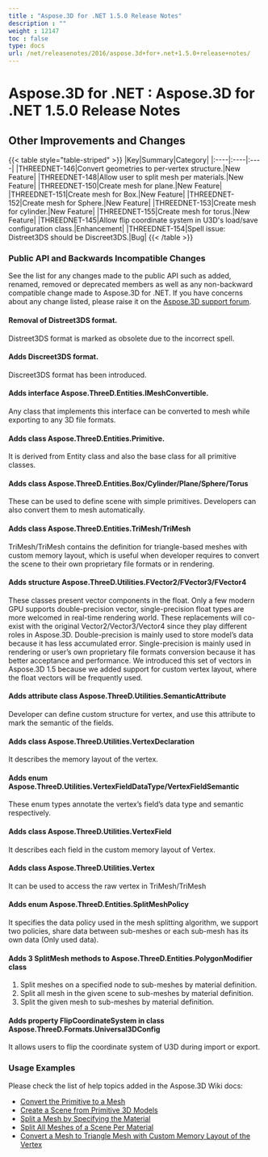```yaml
---
title : "Aspose.3D for .NET 1.5.0 Release Notes" 
description : "" 
weight : 12147 
toc : false
type: docs
url: /net/releasenotes/2016/aspose.3d+for+.net+1.5.0+release+notes/
---
```


# Aspose.3D for .NET : Aspose.3D for .NET 1.5.0 Release Notes


## Other Improvements and Changes

{{< table style="table-striped" >}}
|Key|Summary|Category|
|:----|:----|:----|
|THREEDNET-146|Convert geometries to per-vertex structure.|New Feature|
|THREEDNET-148|Allow user to split mesh per materials.|New Feature|
|THREEDNET-150|Create mesh for plane.|New Feature|
|THREEDNET-151|Create mesh for Box.|New Feature|
|THREEDNET-152|Create mesh for Sphere.|New Feature|
|THREEDNET-153|Create mesh for cylinder.|New Feature|
|THREEDNET-155|Create mesh for torus.|New Feature|
|THREEDNET-145|Allow flip coordinate system in U3D's load/save configuration class.|Enhancement|
|THREEDNET-154|Spell issue: Distreet3DS should be Discreet3DS.|Bug|
{{< /table >}}

### Public API and Backwards Incompatible Changes

See the list for any changes made to the public API such as added, renamed, removed or deprecated members as well as any non-backward compatible change made to Aspose.3D for .NET. If you have concerns about any change listed, please raise it on the [Aspose.3D support forum](http://www.aspose.com/community/forums/aspose.3d-product-family/535/showforum.aspx).

#### Removal of Distreet3DS format.

Distreet3DS format is marked as obsolete due to the incorrect spell.

#### Adds Discreet3DS format.

Discreet3DS format has been introduced.

#### Adds interface Aspose.ThreeD.Entities.IMeshConvertible.

Any class that implements this interface can be converted to mesh while exporting to any 3D file formats.

#### Adds class Aspose.ThreeD.Entities.Primitive.

It is derived from Entity class and also the base class for all primitive classes.

#### Adds class Aspose.ThreeD.Entities.Box/Cylinder/Plane/Sphere/Torus

These can be used to define scene with simple primitives. Developers can also convert them to mesh automatically.

#### Adds class Aspose.ThreeD.Entities.TriMesh/TriMesh<T>

TriMesh/TriMesh<T> contains the definition for triangle-based meshes with custom memory layout, which is useful when developer requires to convert the scene to their own proprietary file formats or in rendering.

#### Adds structure Aspose.ThreeD.Utilities.FVector2/FVector3/FVector4

These classes present vector components in the float. Only a few modern GPU supports double-precision vector, single-precision float types are more welcomed in real-time rendering world. These replacements will co-exist with the original Vector2/Vector3/Vector4 since they play different roles in Aspose.3D. Double-precision is mainly used to store model’s data because it has less accumulated error. Single-precision is mainly used in rendering or user’s own proprietary file formats conversion because it has better acceptance and performance. We introduced this set of vectors in Aspose.3D 1.5 because we added support for custom vertex layout, where the float vectors will be frequently used.

#### Adds attribute class Aspose.ThreeD.Utilities.SemanticAttribute

Developer can define custom structure for vertex, and use this attribute to mark the semantic of the fields.

#### Adds class Aspose.ThreeD.Utilities.VertexDeclaration

It describes the memory layout of the vertex.

#### Adds enum Aspose.ThreeD.Utilities.VertexFieldDataType/VertexFieldSemantic

These enum types annotate the vertex’s field’s data type and semantic respectively.

#### Adds class Aspose.ThreeD.Utilities.VertexField

It describes each field in the custom memory layout of Vertex.

#### Adds class Aspose.ThreeD.Utilities.Vertex

It can be used to access the raw vertex in TriMesh/TriMesh<T>

#### Adds enum Aspose.ThreeD.Entities.SplitMeshPolicy

It specifies the data policy used in the mesh splitting algorithm, we support two policies, share data between sub-meshes or each sub-mesh has its own data (Only used data).

#### Adds 3 SplitMesh methods to Aspose.ThreeD.Entities.PolygonModifier class

1.  Split meshes on a specified node to sub-meshes by material definition.
2.  Split all mesh in the given scene to sub-meshes by material definition.
3.  Split the given mesh to sub-meshes by material definition.

#### Adds property FlipCoordinateSystem in class Aspose.ThreeD.Formats.Universal3DConfig

It allows users to flip the coordinate system of U3D during import or export.

### Usage Examples

Please check the list of help topics added in the Aspose.3D Wiki docs:

*   [Convert the Primitive to a Mesh](http://www.aspose.com/docs/display/3dnet/Convert+a+Mesh+to+Triangle+Mesh+and+Primitive+to+a+Mesh#ConvertaMeshtoTriangleMeshandPrimitivetoaMesh-ConvertthePrimitivetoaMesh)
*   [Create a Scene from Primitive 3D Models](https://docs2.aspose.com/3d/net/developerguide/3dmodeling/create+scene+with+primitive+3d+shapes)
*   [Split a Mesh by Specifying the Material](http://www.aspose.com/docs/display/3dnet/Split+Mesh#SplitMesh-SplitaMeshbySpecifyingtheMaterial)
*   [Split All Meshes of a Scene Per Material](https://docs2.aspose.com/3d/net/developerguide/3dobjects/split+mesh)
*   [Convert a Mesh to Triangle Mesh with Custom Memory Layout of the Vertex](https://docs2.aspose.com/3d/net/developerguide/3dobjects/convert+mesh+to+triangle+mesh+and+primitive+shape+to+mesh)

